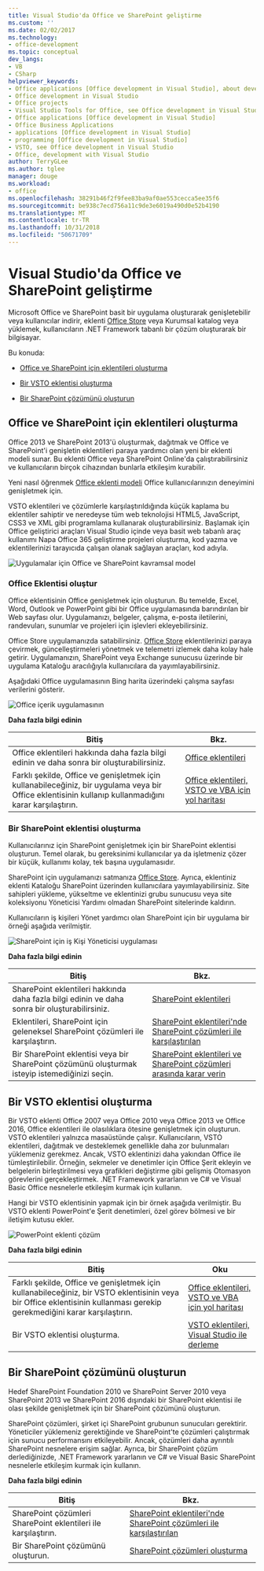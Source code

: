 ```yaml
---
title: Visual Studio'da Office ve SharePoint geliştirme
ms.custom: ''
ms.date: 02/02/2017
ms.technology:
- office-development
ms.topic: conceptual
dev_langs:
- VB
- CSharp
helpviewer_keywords:
- Office applications [Office development in Visual Studio], about developing applications
- Office development in Visual Studio
- Office projects
- Visual Studio Tools for Office, see Office development in Visual Studio
- Office applications [Office development in Visual Studio]
- Office Business Applications
- applications [Office development in Visual Studio]
- programming [Office development in Visual Studio]
- VSTO, see Office development in Visual Studio
- Office, development with Visual Studio
author: TerryGLee
ms.author: tglee
manager: douge
ms.workload:
- office
ms.openlocfilehash: 38291b46f2f9fee83ba9af0ae553cecca5ee35f6
ms.sourcegitcommit: be938c7ecd756a11c9de3e6019a490d0e52b4190
ms.translationtype: MT
ms.contentlocale: tr-TR
ms.lasthandoff: 10/31/2018
ms.locfileid: "50671709"
---
```

# <a name="office-and-sharepoint-development-in-visual-studio"></a>Visual Studio'da Office ve SharePoint geliştirme
  Microsoft Office ve SharePoint basit bir uygulama oluşturarak genişletebilir veya kullanıcılar indirir, eklenti [Office Store](https://store.office.com/) veya Kurumsal katalog veya yüklemek, kullanıcıların .NET Framework tabanlı bir çözüm oluşturarak bir bilgisayar.  
  
 Bu konuda:  
  
-   [Office ve SharePoint için eklentileri oluşturma](#Apps)  
  
-   [Bir VSTO eklentisi oluşturma](#Add-ins)  
  
-   [Bir SharePoint çözümünü oluşturun](#Solutions)  
  
##  <a name="Apps"></a> Office ve SharePoint için eklentileri oluşturma  
 Office 2013 ve SharePoint 2013'ü oluşturmak, dağıtmak ve Office ve SharePoint'i genişletin eklentileri paraya yardımcı olan yeni bir eklenti modeli sunar.  Bu eklenti Office veya SharePoint Online'da çalıştırabilirsiniz ve kullanıcıların birçok cihazından bunlarla etkileşim kurabilir.  
  
 Yeni nasıl öğrenmek [Office eklenti modeli](/office/dev/add-ins/overview/office-add-ins) Office kullanıcılarınızın deneyimini genişletmek için.  
  
 VSTO eklentileri ve çözümlerle karşılaştırıldığında küçük kaplama bu eklentiler sahiptir ve neredeyse tüm web teknolojisi HTML5, JavaScript, CSS3 ve XML gibi programlama kullanarak oluşturabilirsiniz.  Başlamak için Office geliştirici araçları Visual Studio içinde veya basit web tabanlı araç kullanımı Napa Office 365 geliştirme projeleri oluşturma, kod yazma ve eklentilerinizi tarayıcıda çalışan olanak sağlayan araçları, kod adıyla.  
  
 ![Uygulamalar için Office ve SharePoint kavramsal model](../vsto/media/officeandsharepointapps2015.png "Office ve SharePoint kavramsal model için uygulamalar")  
  
### <a name="build-an-office-add-in"></a>Office Eklentisi oluştur  
 Office eklentisinin Office genişletmek için oluşturun. Bu temelde, Excel, Word, Outlook ve PowerPoint gibi bir Office uygulamasında barındırılan bir Web sayfası olur. Uygulamanızı, belgeler, çalışma, e-posta iletilerini, randevuları, sunumlar ve projeleri için işlevleri ekleyebilirsiniz.  
  
 Office Store uygulamanızda satabilirsiniz.  [Office Store](https://store.office.com/) eklentilerinizi paraya çevirmek, güncelleştirmeleri yönetmek ve telemetri izlemek daha kolay hale getirir. Uygulamanızın, SharePoint veya Exchange sunucusu üzerinde bir uygulama Kataloğu aracılığıyla kullanıcılara da yayımlayabilirsiniz.  
  
 Aşağıdaki Office uygulamasının Bing harita üzerindeki çalışma sayfası verilerini gösterir.  
  
 ![Office içerik uygulamasının](../vsto/media/appforoffice.png "Office içerik uygulamasının")  
  
 **Daha fazla bilgi edinin**  
  
|Bitiş|Bkz. |  
|--------|---------|  
|Office eklentileri hakkında daha fazla bilgi edinin ve daha sonra bir oluşturabilirsiniz.|[Office eklentileri](/office/dev/add-ins/publish/publish)|  
|Farklı şekilde, Office ve genişletmek için kullanabileceğiniz, bir uygulama veya bir Office eklentisinin kullanıp kullanmadığını karar karşılaştırın.|[Office eklentileri, VSTO ve VBA için yol haritası](https://blogs.msdn.microsoft.com/officeapps/2013/06/18/roadmap-for-apps-for-office-vsto-and-vba/)|  
  
### <a name="build-a-sharepoint-add-in"></a>Bir SharePoint eklentisi oluşturma  
 Kullanıcılarınız için SharePoint genişletmek için bir SharePoint eklentisi oluşturun. Temel olarak, bu gereksinimi kullanıcılar ya da işletmeniz çözer bir küçük, kullanımı kolay, tek başına uygulamasıdır.  
  
 SharePoint için uygulamanızı satmanıza [Office Store](https://store.office.com/). Ayrıca, eklentiniz eklenti Kataloğu SharePoint üzerinden kullanıcılara yayımlayabilirsiniz.  Site sahipleri yükleme, yükseltme ve eklentinizi grubu sunucusu veya site koleksiyonu Yöneticisi Yardımı olmadan SharePoint sitelerinde kaldırın.  
  
 Kullanıcıların iş kişileri Yönet yardımcı olan SharePoint için bir uygulama bir örneği aşağıda verilmiştir.  
  
 ![SharePoint için iş Kişi Yöneticisi uygulaması](../vsto/media/appforsharepoint.png "SharePoint için iş Kişi Yöneticisi uygulaması")  
  
 **Daha fazla bilgi edinin**  
  
|Bitiş|Bkz. |  
|--------|---------|  
|SharePoint eklentileri hakkında daha fazla bilgi edinin ve daha sonra bir oluşturabilirsiniz.|[SharePoint eklentileri](/sharepoint/dev/sp-add-ins/sharepoint-add-ins)|  
|Eklentileri, SharePoint için geleneksel SharePoint çözümleri ile karşılaştırın.|[SharePoint eklentileri'nde SharePoint çözümleri ile karşılaştırılan](/sharepoint/dev/general-development/sharepoint-server-application-lifecycle-management)|  
|Bir SharePoint eklentisi veya bir SharePoint çözümünü oluşturmak isteyip istemediğinizi seçin.|[SharePoint eklentileri ve SharePoint çözümleri arasında karar verin](/sharepoint/dev/general-development/sharepoint-server-application-lifecycle-management)|
  
##  <a name="Add-ins"></a> Bir VSTO eklentisi oluşturma  
 Bir VSTO eklenti Office 2007 veya Office 2010 veya Office 2013 ve Office 2016, Office eklentileri ile olasılıklara ötesine genişletmek için oluşturun. VSTO eklentileri yalnızca masaüstünde çalışır. Kullanıcıların, VSTO eklentileri, dağıtmak ve desteklemek genellikle daha zor bulunmaları yüklemeniz gerekmez.  Ancak, VSTO eklentinizi daha yakından Office ile tümleştirilebilir. Örneğin, sekmeler ve denetimler için Office Şerit ekleyin ve belgelerin birleştirilmesi veya grafikleri değiştirme gibi gelişmiş Otomasyon görevlerini gerçekleştirmek. .NET Framework yararlanın ve C# ve Visual Basic Office nesnelerle etkileşim kurmak için kullanın.  
  
 Hangi bir VSTO eklentisinin yapmak için bir örnek aşağıda verilmiştir. Bu VSTO eklenti PowerPoint'e Şerit denetimleri, özel görev bölmesi ve bir iletişim kutusu ekler.  
  
 ![PowerPoint eklenti çözüm](../vsto/media/powerpointaddin.png "PowerPoint eklenti çözümü")  
  
 **Daha fazla bilgi edinin**  
  
|Bitiş|Oku|  
|--------|----------|  
|Farklı şekilde, Office ve genişletmek için kullanabileceğiniz, bir VSTO eklentisinin veya bir Office eklentisinin kullanması gerekip gerekmediğini karar karşılaştırın.|[Office eklentileri, VSTO ve VBA için yol haritası](https://blogs.msdn.microsoft.com/officeapps/2013/06/18/roadmap-for-apps-for-office-vsto-and-vba/)|  
|Bir VSTO eklentisi oluşturma.|[VSTO eklentileri, Visual Studio ile derleme](create-vsto-add-ins-for-office-by-using-visual-studio.md)|  
  
##  <a name="Solutions"></a> Bir SharePoint çözümünü oluşturun  
 Hedef SharePoint Foundation 2010 ve SharePoint Server 2010 veya SharePoint 2013 ve SharePoint 2016 dışındaki bir SharePoint eklentisi ile olası şekilde genişletmek için bir SharePoint çözümünü oluşturun.  
  
 SharePoint çözümleri, şirket içi SharePoint grubunun sunucuları gerektirir. Yöneticiler yüklemeniz gerektiğinde ve SharePoint'te çözümleri çalıştırmak için sunucu performansını etkileyebilir. Ancak, çözümleri daha ayrıntılı SharePoint nesnelere erişim sağlar. Ayrıca, bir SharePoint çözüm derlediğinizde, .NET Framework yararlanın ve C# ve Visual Basic SharePoint nesnelerle etkileşim kurmak için kullanın.  
  
 **Daha fazla bilgi edinin**  
  
|Bitiş|Bkz. |  
|--------|---------|  
|SharePoint çözümleri SharePoint eklentileri ile karşılaştırın.|[SharePoint eklentileri'nde SharePoint çözümleri ile karşılaştırılan](/sharepoint/dev/general-development/sharepoint-server-application-lifecycle-management)|  
|Bir SharePoint çözümünü oluşturun.|[SharePoint çözümleri oluşturma](../sharepoint/create-sharepoint-solutions.md)|  
  
  
